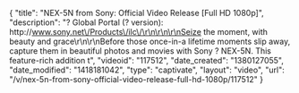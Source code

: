 {
    "title": "NEX-5N from Sony: Official Video Release [Full HD 1080p]",
    "description": "? Global Portal (? version):  http:\/\/www.sony.net\/Products\/ilc\/\r\n\r\n\r\nSeize the moment, with beauty and grace\r\n\r\nBefore those once-in-a lifetime moments slip away, capture them in beautiful photos and movies with Sony ? NEX-5N. This feature-rich addition t",
    "videoid": "117512",
    "date_created": "1380127055",
    "date_modified": "1418181042",
    "type": "captivate",
    "layout": "video",
    "url": "\/v\/nex-5n-from-sony-official-video-release-full-hd-1080p\/117512"
}